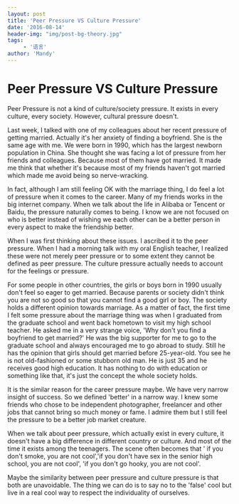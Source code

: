 ```yaml
---
layout: post
title: 'Peer Pressure VS Culture Pressure'
date: '2016-08-14'
header-img: "img/post-bg-theory.jpg"
tags:
     - '语言'
author: 'Mandy'
---
```




# Peer Pressure VS Culture Pressure
Peer Pressure is not a kind of culture/society pressure. It exists in every culture, every society. However, cultural pressure doesn't.

Last week, I talked with one of my colleagues about her recent pressure of getting married. Actually it's her anxiety of finding a boyfriend. She is the same age with me. We were born in 1990, which has the largest newborn population in China. She thought she was facing a lot of pressure from her friends and colleagues. Because most of them have got married. It made me think that whether it's because most of my friends haven't got married which made me avoid being so nerve-wracking.

In fact, although I am still feeling OK with the marriage thing, I do feel a lot of pressure when it comes to the career. Many of my friends works in the big internet company. When we talk about the life in Alibaba or Tencent or Baidu, the pressure naturally comes to being. I know we are not focused on who is better instead of wishing we each other can be a better person in every aspect to make the friendship better.

When I was first thinking about these issues. I ascribed it to the peer pressure. When I had a morning talk with my oral English teacher, I realized these were not merely peer pressure or to some extent they cannot be defined as peer pressure. The culture pressure actually needs to account for the feelings or pressure. 

For some people in other countries, the girls or boys born in 1990 usually don't feel so eager to get married. Because parents or society didn't think you are not so good so that you cannot find a good girl or boy. The society holds a different opinion towards marriage. 
As a matter of fact, the first time I felt some pressure about the marriage thing was when I graduated from the graduate school and went back hometown to visit my high school teacher. He asked me in a very strange voice, 'Why don't you find a boyfriend to get married?' He was the big supporter for me to go to the graduate school and always encouraged me to go abroad to study. Still he has the opinion that girls should get married before 25-year-old. You see he is not old-fashioned or some stubborn old man. He is just 35 and he receives good high education. It has nothing to do with education or something like that, it's just the concept the whole society holds.

It is the similar reason for the career pressure maybe. We have very narrow insight of success. So we defined 'better' in a narrow way. I knew some friends who chose to be independent photographer, freelancer and other jobs that cannot bring so much money or fame. I admire them but I still feel the pressure to be a better job market creature. 

When we talk about peer pressure, which actually exist in every culture, it doesn't have a big difference in different country or culture. And most of the time it exists among the teenagers. The scene often becomes that ' if you don't smoke, you are not cool','if you don't have sex in the senior high school, you are not cool', 'if you don't  go hooky, you are not cool'. 

Maybe the similarity between peer pressure and culture pressure is that both are unavoidable. The thing we can do is to say no to the 'false' cool but live in a real cool way to respect the individuality of ourselves. 


